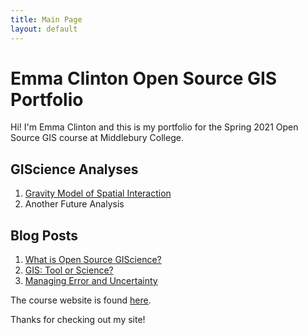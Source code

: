 ```yaml
---
title: Main Page
layout: default
---
```

# Emma Clinton Open Source GIS Portfolio
Hi! I'm Emma Clinton and this is my portfolio for the Spring 2021 Open Source GIS course at Middlebury College.

## GIScience Analyses

1. [Gravity Model of Spatial Interaction](gravity/gravity.md)
2.  Another Future Analysis


## Blog Posts

1.  [What is Open Source GIScience?](blogs/open-source.md)
2.  [GIS: Tool or Science?](blogs/gis_as_science.md)
3.  [Managing Error and Uncertainty](blogs/error-and-uncertainty.md)

The course website is found [here](https://gis4dev.github.io).

Thanks for checking out my site!
